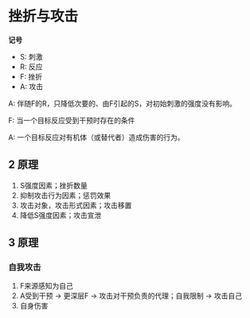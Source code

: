 # 挫折与攻击

**记号**
- S: 刺激
- R: 反应
- F: 挫折
- A: 攻击


A: 伴随F的R，只降低次要的、由F引起的S，对初始刺激的强度没有影响。

F: 当一个目标反应受到干预时存在的条件

A: 一个目标反应对有机体（或替代者）造成伤害的行为。


## 2 原理

1. S强度因素；挫折数量
2. 抑制攻击行为因素；惩罚效果
3. 攻击对象，攻击形式因素；攻击移置
4. 降低S强度因素；攻击宣泄

## 3 原理

### 自我攻击

1. F来源感知为自己
2. A受到干预 -> 更深层F -> 攻击对干预负责的代理；自我限制 -> 攻击自己
3. 自身伤害

 

